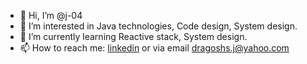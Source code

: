 - 👋 Hi, I’m @j-04
- 👀 I’m interested in Java technologies, Code design, System design.
- 🌱 I’m currently learning Reactive stack, System design.
- 📫 How to reach me: [linkedin](https://www.linkedin.com/in/dragoshsj/) or via email dragoshs.j@yahoo.com
